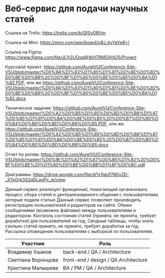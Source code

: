 # Веб-сервис для подачи научных статей

Ссылка на Trello: https://trello.com/b/QfSvDBVm

Ссылка на Miro: https://miro.com/app/board/o9J_kvYaYp8=/

Ссылка на Figma: https://www.figma.com/file/JL1r2UOqa9HbH7RM5XHiO5/Project

Курсовой проект: https://github.com/AurelVU/Conference-Site-VSU/blob/master/%D0%9A%D1%83%D1%80%D1%81%D0%BE%D0%B2%D0%BE%D0%B9%20%D0%BF%D1%80%D0%BE%D0%B5%D0%BA%D1%82.PDF, или же https://github.com/AurelVU/Conference-Site-VSU/blob/master/%D0%9A%D1%83%D1%80%D1%81%D0%BE%D0%B2%D0%BE%D0%B9%20%D0%BF%D1%80%D0%BE%D0%B5%D0%BA%D1%82.docx

Техническое задание: https://github.com/AurelVU/Conference-Site-VSU/blob/master/%D0%A2%D0%B5%D1%85%D0%BD%D0%B8%D1%87%D0%B5%D1%81%D0%BA%D0%BE%D0%B5%20%D0%B7%D0%B0%D0%B4%D0%B0%D0%BD%D0%B8%D0%B5.PDF, или же https://github.com/AurelVU/Conference-Site-VSU/blob/master/%D0%A2%D0%B5%D1%85%D0%BD%D0%B8%D1%87%D0%B5%D1%81%D0%BA%D0%BE%D0%B5%20%D0%B7%D0%B0%D0%B4%D0%B0%D0%BD%D0%B8%D0%B5.docx

Отчет по ролям: https://github.com/AurelVU/Conference-Site-VSU/blob/master/%D0%9E%D1%82%D1%87%D0%B5%D1%82%20%D0%BF%D0%BE%20%D1%80%D0%BE%D0%BB%D1%8F%D0%BC.pdf

Диаграммы: https://drive.google.com/file/d/1x1laUf76Dv2D-_XToOrk3S2qDLqoPx_w/view

Данный сервис реализует функционал, помогающий организовать процесс сбора статей и централизованного общения с пользователями, которые подали статью
Данный сервис позволяет производить регистрацию пользователей и редакторов на сайте.
Обмен сообщениями (возможно файлами) между пользователями и редактором. 
Контроль состояния статей (принята, не принята, требует доработки) для пользователей на год, 
Сводные таблицы, чтобы знать сколько статей принято, не принято, требует доработки за год. 
Рассылка оповещения пользователям с выборкой по пользователям.

| Участник | Роль |
|---------|-------------|
| Владимир Ушаков |	back-end / QA / Architecture |
| Светлана Воронцова | front-end / design / QA Architecture |
| Кристина Малышева | BA / PM / QA / Architecture |
